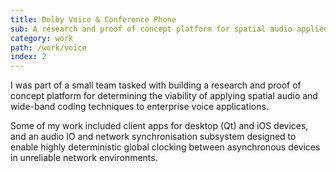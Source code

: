 ```yaml
---
title: Dolby Voice & Conference Phone
sub: A research and proof of concept platform for spatial audio applied to tele-presence.
category: work
path: /work/voice
index: 2
---
```


I was part of a small team tasked with building a research and proof of concept platform for determining the viability of applying spatial audio and wide-band coding techniques to enterprise voice applications.

Some of my work included client apps for desktop (Qt) and iOS devices, and an audio IO and network synchronisation subsystem designed to enable highly deterministic global clocking between asynchronous devices in unreliable network environments.
